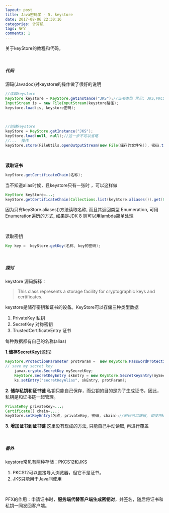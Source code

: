 ```yaml
---
layout: post
title: Java密码学 - 5. keystore
date: 2017-08-06 22:30:16
categories: 计算机
tags: 安全 
comments: 1
---
```


关于keyStore的教程和代码。

<br>

##### 代码

源码(Javadoc)对keystore的操作做了很好的说明

```java
//读取keystore
KeyStore keystore = KeyStore.getInstance("JKS");//证书类型 常见: JKS,PKCS12
InputStream is = new FileInputStream(keystore路径);
keystore.load(is, keystore密码);
```

<br>

```java
//创建keystore
keyStore = KeyStore.getInstance("JKS");
keyStore.load(null, null);//这一步不可以省略
//...  操作
keyStore.store(FileUtils.openOutputStream(new File(储存的文件名)), 密码.toCharArray());
```

<br>

**读取证书**

```java
keyStore.getCertificateChain(名称);
```

当不知道alias时候，且keystore只有一张时 ，可以这样做

```java
KeyStore keyStore=...;
keyStore.getCertificateChain(Collections.list(keyStore.aliases()).get(0));
```
因为只有keyStore.aliases()方法读取名称, 而且其返回类型 Enumeration, 可用Enumeration遍历的方式, 如果是JDK 8  则可以用lambda简单处理

<br>

读取密钥

```java
Key key =  keyStore.getKey(名称, key的密码);
```

<br>

##### 探讨

keystore 源码解释：
> This class represents a storage facility for cryptographic keys and certificates.

keystore是储存密钥和证书的设备。KeyStore可以存储三种类型数据

1. PrivateKey 私钥
2. SecretKey 对称密钥
3. TrustedCertificateEntry 证书

每种数据都有自己的名称(alias) 

**1.储存SecretKey**([源码](https://docs.oracle.com/javase/7/docs/api/java/security/KeyStore.html))

```java
KeyStore.ProtectionParameter protParam =  new KeyStore.PasswordProtection(password);
// save my secret key
    javax.crypto.SecretKey mySecretKey;
    KeyStore.SecretKeyEntry skEntry = new KeyStore.SecretKeyEntry(mySecretKey);
    ks.setEntry("secretKeyAlias", skEntry, protParam);
```
**2. 储存私钥和证书链**
 私钥只能自己保存，而公钥的目的是为了生成证书，因此，私钥是和证书链一起管理。

```java
PrivateKey privateKey=...;
Certificate[] chain=...;
keyStore.setKeyEntry(名称, privateKey, 密码, chain);//密码可以缺省, 即使用keystore的密码
```
**3. 增加证书到证书链**
这里没有现成的方法, 只能自己手动读取, 再进行覆盖

<br>

##### 番外

keystore常见有两种存储：PKCS12和JKS

1. PKCS12可以直接导入浏览器，但它不是证书。   
2. JKS只能用于Java间使用

<br>

PFX的作用：申请证书时，**服务端代替客户端生成密钥对**，并签名，随后将证书和私钥一同发回客户端。
